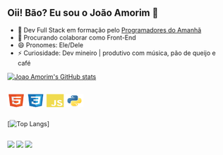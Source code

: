 ## Oii! Bão? Eu sou o João Amorim 👋

- 🌱 Dev Full Stack em formação pelo <a href="https://programadoresdoamanha.org/" target="_blank"> Programadores do Amanhã </a> 
- 👯 Procurando colaborar como Front-End
- 😄 Pronomes: Ele/Dele
- ⚡ Curiosidade: Dev mineiro | produtivo com música, pão de queijo e café

[![Joao Amorim's GitHub stats](https://github-readme-stats.vercel.app/api?username=JoaoAmorim01&show_icons=true&theme=great-gatsby)](https://github.com/JoaoAmorim01/github-readme-stats)

<div style="display: inline_block"><br>
  <img align="center" alt="Joao-HTML" height="30" width="40" src="https://raw.githubusercontent.com/devicons/devicon/master/icons/html5/html5-original.svg">
  <img align="center" alt="Joao-CSS" height="30" width="40" src="https://raw.githubusercontent.com/devicons/devicon/master/icons/css3/css3-original.svg">
  <img align="center" alt="Joao-Js" height="30" width="40" src="https://raw.githubusercontent.com/devicons/devicon/master/icons/javascript/javascript-plain.svg">
  <img align="center" alt="Joao-Python" height="30" width="40" src="https://raw.githubusercontent.com/devicons/devicon/master/icons/python/python-original.svg">
<!--   <img align="center" alt="Joao-Ts" height="30" width="40" src="https://raw.githubusercontent.com/devicons/devicon/master/icons/typescript/typescript-plain.svg">
  <img align="center" alt="Joao-React" height="30" width="40" src="https://raw.githubusercontent.com/devicons/devicon/master/icons/react/react-original.svg"> -->
</div>

##

[![Top Langs](https://github-readme-stats.vercel.app/api/top-langs/?username=JoaoAmorim01)]

##

<div>
  <a href="https://www.linkedin.com/in/jo%C3%A3o-amorim-1870a5196/" target="_blank"><img src="https://img.shields.io/badge/LinkedIn-0077B5?style=for-the-badge&logo=linkedin&logoColor=white" target="_blank"></a>
  <a href="https://mail.google.com/mail/u/0/#inbox?compose=GFrJzkBTctRfvDgbnGcwhCwMhTmwWpVlBZXnsQPpZSWfsSXFvWGZXNVtJGLKpDRkjjWR" target="_blank"><img src="https://img.shields.io/badge/Gmail-D14836?style=for-the-badge&logo=gmail&logoColor=white" target="blank"></a>
  <a href="https://discord.com/channels/@me/928426854929543178" target="_blank"><img src="https://img.shields.io/badge/Discord-7289DA?style=for-the-badge&logo=discord&logoColor=white"></a>
</div>
